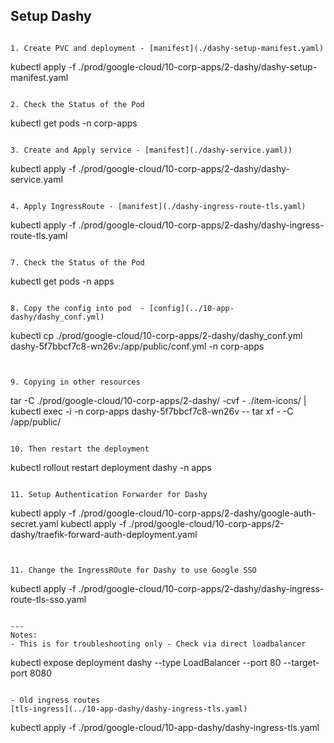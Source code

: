 ## Setup Dashy
   ```

1. Create PVC and deployment - [manifest](./dashy-setup-manifest.yaml)
   ```
   kubectl apply -f ./prod/google-cloud/10-corp-apps/2-dashy/dashy-setup-manifest.yaml
   ```

2. Check the Status of the Pod
   ```
   kubectl get pods -n corp-apps
   ```

3. Create and Apply service - [manifest](./dashy-service.yaml))
   ```
   kubectl apply -f ./prod/google-cloud/10-corp-apps/2-dashy/dashy-service.yaml
   ```

4. Apply IngressRoute - [manifest](./dashy-ingress-route-tls.yaml)
   ```
   kubectl apply -f ./prod/google-cloud/10-corp-apps/2-dashy/dashy-ingress-route-tls.yaml
   ```

7. Check the Status of the Pod
   ```
   kubectl get pods -n apps
   ```

8. Copy the config into pod  - [config](../10-app-dashy/dashy_conf.yml) 
   ```
   kubectl cp ./prod/google-cloud/10-corp-apps/2-dashy/dashy_conf.yml dashy-5f7bbcf7c8-wn26v:/app/public/conf.yml -n corp-apps
   ```
    

9. Copying in other resources
   ```
   tar -C ./prod/google-cloud/10-corp-apps/2-dashy/ -cvf - ./item-icons/ | kubectl exec -i -n corp-apps dashy-5f7bbcf7c8-wn26v -- tar xf - -C /app/public/
   ```

10. Then restart the deployment
   ```
   kubectl rollout restart deployment dashy -n apps
   ```

11. Setup Authentication Forwarder for Dashy
   ```
   kubectl apply -f ./prod/google-cloud/10-corp-apps/2-dashy/google-auth-secret.yaml
   kubectl apply -f ./prod/google-cloud/10-corp-apps/2-dashy/traefik-forward-auth-deployment.yaml
   ```


11. Change the IngressROute for Dashy to use Google SSO
   ```
   kubectl apply -f ./prod/google-cloud/10-corp-apps/2-dashy/dashy-ingress-route-tls-sso.yaml
   ```

---
Notes:
- This is for troubleshooting only - Check via direct loadbalancer
   ```
   kubectl expose deployment dashy --type LoadBalancer --port 80 --target-port 8080
   ```

- Old ingress routes
   [tls-ingress](../10-app-dashy/dashy-ingress-tls.yaml)
   ```
   kubectl apply -f ./prod/google-cloud/10-app-dashy/dashy-ingress-tls.yaml
   ```

